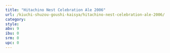 ```yaml
---
title: "Hitachino Nest Celebration Ale 2006"
url: /kiuchi-shuzou-goushi-kaisya/hitachino-nest-celebration-ale-2006/
category: 
style: 
abv: 9
ibu: 0
srm: 0
upc: 0
---
```


